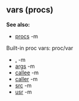 ## vars (procs)
**See also:**
*   [procs](/ref/proc.md) -m


Built-in proc vars:
proc/var
*   [.](/ref/proc/var/%2e.md) -m
*   [args](/ref/proc/var/args.md) -m
*   [callee](/ref/proc/var/callee.md) -m
*   [caller](/ref/proc/var/caller.md) -m
*   [src](/ref/proc/var/src.md) -m
*   [usr](/ref/proc/var/usr.md) -m
